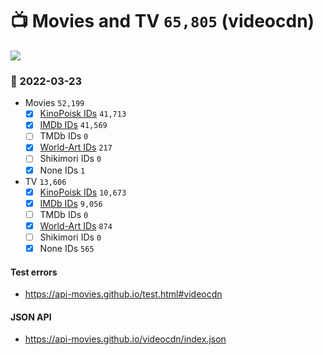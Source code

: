# :tv: Movies and TV `65,805` (videocdn)

<a href="https://API-Movies.github.io"><img src="https://API-Movies.github.io/banner.png?cache"></a>

### :date: 2022-03-23
- Movies `52,199`
  - [x] <a href="https://API-Movies.github.io/videocdn/movie_kinopoisk_ids.json">KinoPoisk IDs</a> `41,713`
  - [x] <a href="https://API-Movies.github.io/videocdn/movie_imdb_ids.json">IMDb IDs</a> `41,569`
  - [ ] TMDb IDs `0`
  - [x] <a href="https://API-Movies.github.io/videocdn/movie_world_art_ids.json">World-Art IDs</a> `217`
  - [ ] Shikimori IDs `0`
  - [x] None IDs `1`
- TV `13,606`
  - [x] <a href="https://API-Movies.github.io/videocdn/tv_kinopoisk_ids.json">KinoPoisk IDs</a> `10,673`
  - [x] <a href="https://API-Movies.github.io/videocdn/tv_imdb_ids.json">IMDb IDs</a> `9,056`
  - [ ] TMDb IDs `0`
  - [x] <a href="https://API-Movies.github.io/videocdn/tv_world_art_ids.json">World-Art IDs</a> `874`
  - [ ] Shikimori IDs `0`
  - [x] None IDs `565`
#### Test errors
- <a href='https://api-movies.github.io/test.html#videocdn'>https://api-movies.github.io/test.html#videocdn</a>
#### JSON API
- <a href='https://api-movies.github.io/videocdn/index.json'>https://api-movies.github.io/videocdn/index.json</a>
